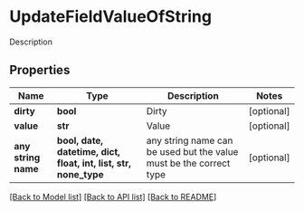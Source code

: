 # UpdateFieldValueOfString

Description

## Properties
Name | Type | Description | Notes
------------ | ------------- | ------------- | -------------
**dirty** | **bool** | Dirty | [optional] 
**value** | **str** | Value | [optional] 
**any string name** | **bool, date, datetime, dict, float, int, list, str, none_type** | any string name can be used but the value must be the correct type | [optional]

[[Back to Model list]](../README.md#documentation-for-models) [[Back to API list]](../README.md#documentation-for-api-endpoints) [[Back to README]](../README.md)


